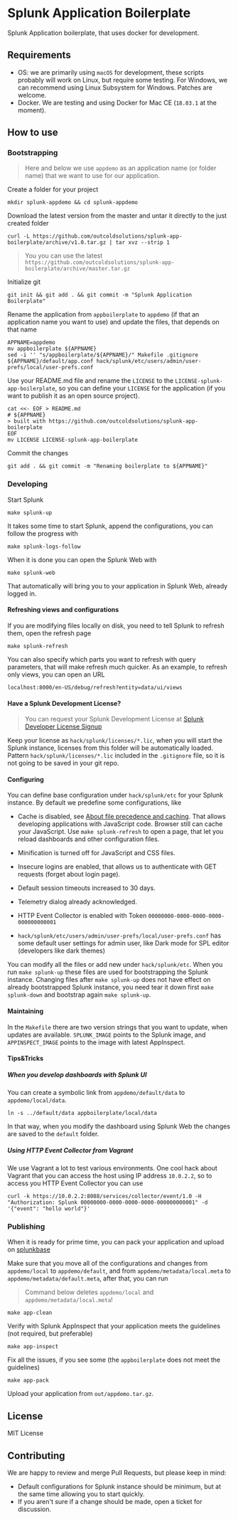 # Splunk Application Boilerplate

Splunk Application boilerplate, that uses docker for development.

## Requirements

* OS: we are primarily using `macOS` for development, these scripts probably will work
on Linux, but require some testing. For Windows, we can recommend using Linux
Subsystem for Windows. Patches are welcome.
* Docker. We are testing and using Docker for Mac CE (`18.03.1` at the moment).

## How to use

### Bootstrapping

> Here and below we use `appdemo` as an application name (or folder name)
> that we want to use for our application.

Create a folder for your project

```
mkdir splunk-appdemo && cd splunk-appdemo
```

Download the latest version from the master and untar it directly to the just
created folder

```
curl -L https://github.com/outcoldsolutions/splunk-app-boilerplate/archive/v1.0.tar.gz | tar xvz --strip 1
```

> You you can use the latest `https://github.com/outcoldsolutions/splunk-app-boilerplate/archive/master.tar.gz`

Initialize git

```
git init && git add . && git commit -m "Splunk Application Boilerplate"
```

Rename the application from `appboilerplate` to `appdemo` (if that an application
name you want to use) and update the files, that depends on that name

```
APPNAME=appdemo
mv appboilerplate ${APPNAME}
sed -i '' "s/appboilerplate/${APPNAME}/" Makefile .gitignore ${APPNAME}/default/app.conf hack/splunk/etc/users/admin/user-prefs/local/user-prefs.conf
```

Use your README.md file and rename the `LICENSE` to the `LICENSE-splunk-app-boilerplate`,
so you can define your `LICENSE` for the application (if you want to publish it
as an open source project).

```
cat <<- EOF > README.md
# ${APPNAME}
> built with https://github.com/outcoldsolutions/splunk-app-boilerplate
EOF
mv LICENSE LICENSE-splunk-app-boilerplate
```

Commit the changes

```
git add . && git commit -m "Renaming boilerplate to ${APPNAME}"
```

### Developing

Start Splunk

```
make splunk-up
```

It takes some time to start Splunk, append the configurations, you can follow
the progress with

```
make splunk-logs-follow
```

When it is done you can open the Splunk Web with

```
make splunk-web
```

That automatically will bring you to your application in Splunk Web, already
logged in.

#### Refreshing views and configurations

If you are modifying files locally on disk, you need to tell Splunk to refresh
them, open the refresh page

```
make splunk-refresh
```

You can also specify which parts you want to refresh with query parameters,
that will make refresh much quicker. As an example, to refresh only views, you
can open an URL

```
localhost:8000/en-US/debug/refresh?entity=data/ui/views
```

#### Have a Splunk Development License?

> You can request your Splunk Development License at [Splunk Developer License Signup](http://dev.splunk.com/page/developer_license_sign_up)

Keep your license as `hack/splunk/licenses/*.lic`, when you will start the Splunk instance,
licenses from this folder will be automatically loaded. Pattern `hack/splunk/licenses/*.lic`
included in the `.gitignore` file, so it is not going to be saved in your git repo. 

#### Configuring

You can define base configuration under `hack/splunk/etc` for your Splunk instance.
By default we predefine some configurations, like

- Cache is disabled, see [About file precedence and caching](http://dev.splunk.com/view/webframework-developapps/SP-CAAAE6T).
That allows developing applications with JavaScript code. Browser still can cache your JavaScript.
Use `make splunk-refresh` to
open a page, that let you reload dashboards and other configuration files.

- Minification is turned off for JavaScript and CSS files.

- Insecure logins are enabled, that allows us to authenticate with GET
requests (forget about login page).

- Default session timeouts increased to 30 days.

- Telemetry dialog already acknowledged.

- HTTP Event Collector is enabled with Token `00000000-0000-0000-0000-000000000001`

- `hack/splunk/etc/users/admin/user-prefs/local/user-prefs.conf` has some
default user settings for admin user, like Dark mode for SPL editor (developers
like dark themes)

You can modify all the files or add new under `hack/splunk/etc`. When you run
`make splunk-up` these files are used for bootstrapping the
Splunk instance. Changing files after `make splunk-up` does not have effect
on already bootstrapped Splunk instance, you need tear it down first `make splunk-down`
and bootstrap again `make splunk-up`.

#### Maintaining

In the `Makefile` there are two version strings that you want to update, when
updates are available. `SPLUNK_IMAGE` points to the Splunk image,
and `APPINSPECT_IMAGE` points to the image with latest AppInspect.

#### Tips&Tricks

##### When you develop dashboards with Splunk UI

You can create a symbolic link from `appdemo/default/data` to `appdemo/local/data`.

```
ln -s ../default/data appboilerplate/local/data
```

In that way, when you modify the dashboard using Splunk Web
the changes are saved to the `default` folder.

##### Using HTTP Event Collector from Vagrant

We use Vagrant a lot to test various environments. One cool hack about Vagrant
that you can access the host using IP address `10.0.2.2`, so to access you HTTP
Event Collector you can use

```
curl -k https://10.0.2.2:8088/services/collector/event/1.0 -H "Authorization: Splunk 00000000-0000-0000-0000-000000000001" -d '{"event": "hello world"}'
```

### Publishing

When it is ready for prime time, you can pack your application and upload
on [splunkbase](https://splunkbase.splunk.com)

Make sure that you move all of the configurations and changes from
`appdemo/local` to `appdemo/default`, and from `appdemo/metadata/local.meta` to
`appdemo/metadata/default.meta`, after that, you can run

> Command below deletes `appdemo/local` and `appdemo/metadata/local.meta`!

```
make app-clean
```

Verify with Splunk AppInspect that your application meets the guidelines
(not required, but preferable)

```
make app-inspect
```

Fix all the issues, if you see some (the `appboilerplate` does not meet the
guidelines)

```
make app-pack
```

Upload your application from `out/appdemo.tar.gz`.

## License

MIT License

## Contributing

We are happy to review and merge Pull Requests, but please keep in mind:

* Default configurations for Splunk instance should be minimum, but at the same
time allowing you to start quickly.
* If you aren't sure if a change should be made, open a ticket for discussion.
